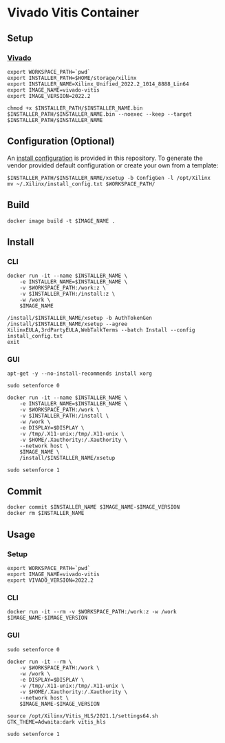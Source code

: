# Vivado Vitis Container

## Setup

### [Vivado](https://www.xilinx.com/products/design-tools/vivado.html)

```shell
export WORKSPACE_PATH=`pwd`
export INSTALLER_PATH=$HOME/storage/xilinx
export INSTALLER_NAME=Xilinx_Unified_2022.2_1014_8888_Lin64
export IMAGE_NAME=vivado-vitis
export IMAGE_VERSION=2022.2
```

```shell
chmod +x $INSTALLER_PATH/$INSTALLER_NAME.bin
$INSTALLER_PATH/$INSTALLER_NAME.bin --noexec --keep --target $INSTALLER_PATH/$INSTALLER_NAME
```

## Configuration (Optional)

An [install configuration](install_config.txt) is provided in this repository.
To generate the vendor provided default configuration or create your own from a
template:

```shell
$INSTALLER_PATH/$INSTALLER_NAME/xsetup -b ConfigGen -l /opt/Xilinx
mv ~/.Xilinx/install_config.txt $WORKSPACE_PATH/
```

## Build

```shell
docker image build -t $IMAGE_NAME .
```

## Install

### CLI

```shell
docker run -it --name $INSTALLER_NAME \
    -e INSTALLER_NAME=$INSTALLER_NAME \
    -v $WORKSPACE_PATH:/work:z \
    -v $INSTALLER_PATH:/install:z \
    -w /work \
    $IMAGE_NAME
```

```shell
/install/$INSTALLER_NAME/xsetup -b AuthTokenGen
/install/$INSTALLER_NAME/xsetup --agree XilinxEULA,3rdPartyEULA,WebTalkTerms --batch Install --config install_config.txt
exit
```

### GUI

```shell
apt-get -y --no-install-recommends install xorg
```

```shell
sudo setenforce 0
```

```shell
docker run -it --name $INSTALLER_NAME \
    -e INSTALLER_NAME=$INSTALLER_NAME \
    -v $WORKSPACE_PATH:/work \
    -v $INSTALLER_PATH:/install \
    -w /work \
    -e DISPLAY=$DISPLAY \
    -v /tmp/.X11-unix:/tmp/.X11-unix \
    -v $HOME/.Xauthority:/.Xauthority \
    --network host \
    $IMAGE_NAME \
    /install/$INSTALLER_NAME/xsetup
```

```shell
sudo setenforce 1
```

## Commit

```shell
docker commit $INSTALLER_NAME $IMAGE_NAME-$IMAGE_VERSION
docker rm $INSTALLER_NAME
```

## Usage

### Setup

```shell
export WORKSPACE_PATH=`pwd`
export IMAGE_NAME=vivado-vitis
export VIVADO_VERSION=2022.2
```

### CLI

```shell
docker run -it --rm -v $WORKSPACE_PATH:/work:z -w /work $IMAGE_NAME-$IMAGE_VERSION
```

### GUI

```shell
sudo setenforce 0
```

```shell
docker run -it --rm \
    -v $WORKSPACE_PATH:/work \
    -w /work \
    -e DISPLAY=$DISPLAY \
    -v /tmp/.X11-unix:/tmp/.X11-unix \
    -v $HOME/.Xauthority:/.Xauthority \
    --network host \
    $IMAGE_NAME-$IMAGE_VERSION
```

```shell
source /opt/Xilinx/Vitis_HLS/2021.1/settings64.sh
GTK_THEME=Adwaita:dark vitis_hls
```

```shell
sudo setenforce 1
```
